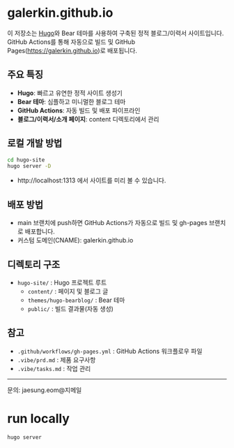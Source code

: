 # galerkin.github.io

이 저장소는 [Hugo](https://gohugo.io/)와 Bear 테마를 사용하여 구축된 정적 블로그/이력서 사이트입니다. GitHub Actions를 통해 자동으로 빌드 및 GitHub Pages(https://galerkin.github.io)로 배포됩니다.

## 주요 특징
- **Hugo**: 빠르고 유연한 정적 사이트 생성기
- **Bear 테마**: 심플하고 미니멀한 블로그 테마
- **GitHub Actions**: 자동 빌드 및 배포 파이프라인
- **블로그/이력서/소개 페이지**: content 디렉토리에서 관리

## 로컬 개발 방법
```sh
cd hugo-site
hugo server -D
```
- http://localhost:1313 에서 사이트를 미리 볼 수 있습니다.

## 배포 방법
- main 브랜치에 push하면 GitHub Actions가 자동으로 빌드 및 gh-pages 브랜치로 배포합니다.
- 커스텀 도메인(CNAME): galerkin.github.io

## 디렉토리 구조
- `hugo-site/` : Hugo 프로젝트 루트
  - `content/` : 페이지 및 블로그 글
  - `themes/hugo-bearblog/` : Bear 테마
  - `public/` : 빌드 결과물(자동 생성)

## 참고
- `.github/workflows/gh-pages.yml` : GitHub Actions 워크플로우 파일
- `.vibe/prd.md` : 제품 요구사항
- `.vibe/tasks.md` : 작업 관리

---
문의: jaesung.eom@지메일

# run locally
```bash
hugo server
```
